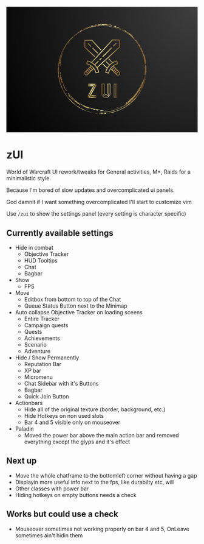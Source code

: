 ![zUI](https://github.com/zstenger93/zUI/blob/master/zUI_git.png)

# zUI
World of Warcraft UI rework/tweaks for General activities, M+, Raids for a minimalistic style.

Because I'm bored of slow updates and overcomplicated ui panels.

God damnit if I want something overcomplicated I'll start to customize vim

Use `/zui` to show the settings panel (every setting is character specific)

## Currently available settings

- Hide in combat
    - Objective Tracker
    - HUD Tooltips
    - Chat
    - Bagbar
- Show
    - FPS
- Move
    - Editbox from bottom to top of the Chat
    - Queue Status Button next to the Minimap
- Auto collapse Objective Tracker on loading sceens
    - Entire Tracker
    - Campaign quests
    - Quests
    - Achievements
    - Scenario
    - Adventure
- Hide / Show Permanently
    - Reputation Bar
    - XP bar
    - Micromenu
    - Chat Sidebar with it's Buttons
    - Bagbar
    - Quick Join Button
- Actionbars
    - Hide all of the original texture (border, background, etc.)
    - Hide Hotkeys on non used slots
    - Bar 4 and 5 visible only on mouseover
- Paladin
    - Moved the power bar above the main action bar and removed everything except the glyps and it's effect

## Next up

- Move the whole chatframe to the bottomleft corner without having a gap
- Displayin more useful info next to the fps, like durabilty etc, will 
- Other classes with power bar
- Hiding hotkeys on empty buttons needs a check

## Works but could use a check

- Mouseover sometimes not working properly on bar 4 and 5, OnLeave sometimes ain't hidin them


